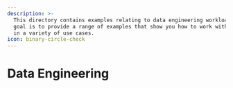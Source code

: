 ```yaml
---
description: >-
  This directory contains examples relating to data engineering workloads. The
  goal is to provide a range of examples that show you how to work with Bacalhau
  in a variety of use cases.
icon: binary-circle-check
---
```


# Data Engineering

